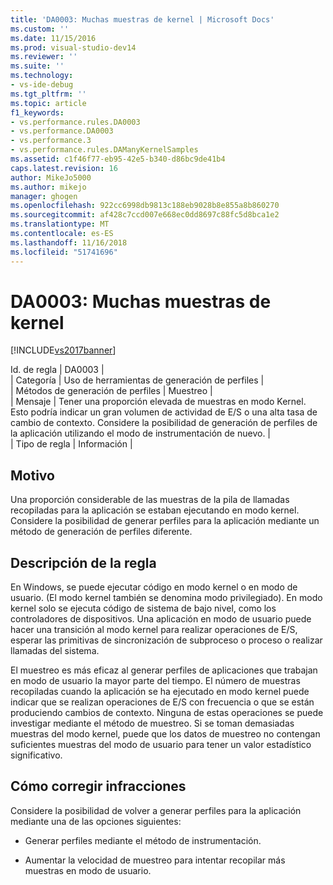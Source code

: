 ```yaml
---
title: 'DA0003: Muchas muestras de kernel | Microsoft Docs'
ms.custom: ''
ms.date: 11/15/2016
ms.prod: visual-studio-dev14
ms.reviewer: ''
ms.suite: ''
ms.technology:
- vs-ide-debug
ms.tgt_pltfrm: ''
ms.topic: article
f1_keywords:
- vs.performance.rules.DA0003
- vs.performance.DA0003
- vs.performance.3
- vs.performance.rules.DAManyKernelSamples
ms.assetid: c1f46f77-eb95-42e5-b340-d86bc9de41b4
caps.latest.revision: 16
author: MikeJo5000
ms.author: mikejo
manager: ghogen
ms.openlocfilehash: 922cc6998db9813c188eb9028b8e855a8b860270
ms.sourcegitcommit: af428c7ccd007e668ec0dd8697c88fc5d8bca1e2
ms.translationtype: MT
ms.contentlocale: es-ES
ms.lasthandoff: 11/16/2018
ms.locfileid: "51741696"
---
```

# <a name="da0003-many-kernel-samples"></a>DA0003: Muchas muestras de kernel
[!INCLUDE[vs2017banner](../includes/vs2017banner.md)]

Id. de regla | DA0003 |  
| Categoría | Uso de herramientas de generación de perfiles |  
| Métodos de generación de perfiles | Muestreo |  
| Mensaje | Tener una proporción elevada de muestras en modo Kernel. Esto podría indicar un gran volumen de actividad de E/S o una alta tasa de cambio de contexto. Considere la posibilidad de generación de perfiles de la aplicación utilizando el modo de instrumentación de nuevo. |  
| Tipo de regla | Información |  
  
## <a name="cause"></a>Motivo  
 Una proporción considerable de las muestras de la pila de llamadas recopiladas para la aplicación se estaban ejecutando en modo kernel. Considere la posibilidad de generar perfiles para la aplicación mediante un método de generación de perfiles diferente.  
  
## <a name="rule-description"></a>Descripción de la regla  
 En Windows, se puede ejecutar código en modo kernel o en modo de usuario. (El modo kernel también se denomina modo privilegiado). En modo kernel solo se ejecuta código de sistema de bajo nivel, como los controladores de dispositivos. Una aplicación en modo de usuario puede hacer una transición al modo kernel para realizar operaciones de E/S, esperar las primitivas de sincronización de subproceso o proceso o realizar llamadas del sistema.  
  
 El muestreo es más eficaz al generar perfiles de aplicaciones que trabajan en modo de usuario la mayor parte del tiempo. El número de muestras recopiladas cuando la aplicación se ha ejecutado en modo kernel puede indicar que se realizan operaciones de E/S con frecuencia o que se están produciendo cambios de contexto. Ninguna de estas operaciones se puede investigar mediante el método de muestreo. Si se toman demasiadas muestras del modo kernel, puede que los datos de muestreo no contengan suficientes muestras del modo de usuario para tener un valor estadístico significativo.  
  
## <a name="how-to-fix-violations"></a>Cómo corregir infracciones  
 Considere la posibilidad de volver a generar perfiles para la aplicación mediante una de las opciones siguientes:  
  
-   Generar perfiles mediante el método de instrumentación.  
  
-   Aumentar la velocidad de muestreo para intentar recopilar más muestras en modo de usuario.



